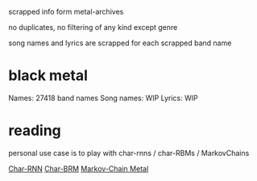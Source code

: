 scrapped info form metal-archives

no duplicates, no filtering of any kind except genre

song names and lyrics are scrapped for each scrapped band name

# black metal

Names: 27418 band names
Song names: WIP
Lyrics: WIP


# reading

personal use case is to play with char-rnns / char-RBMs / MarkovChains

[Char-RNN](https://karpathy.github.io/2015/05/21/rnn-effectiveness/)
[Char-BRM](https://colinmorris.github.io/blog/dreaming-rbms)
[Markov-Chain Metal](http://www.degeneratestate.org/posts/2016/Sep/12/heavy-metal-and-natural-language-processing-part-2/)
